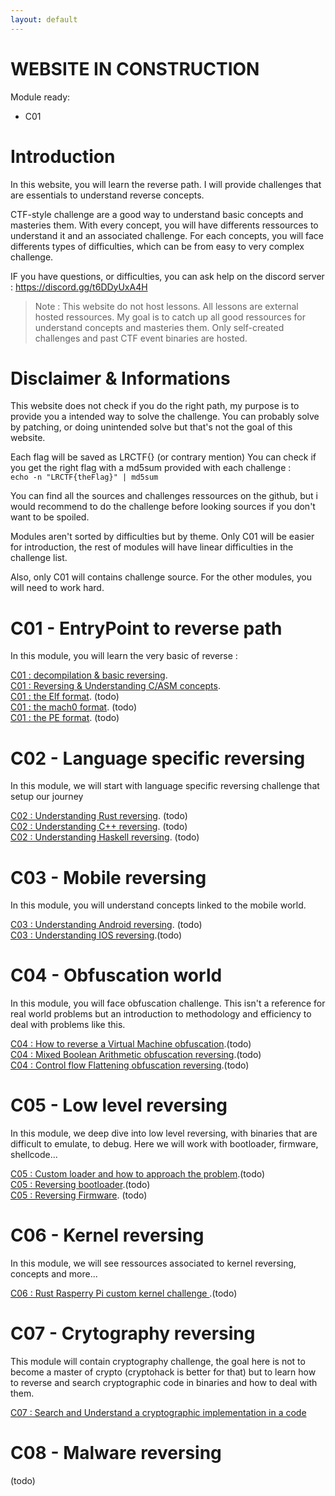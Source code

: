 ```yaml
---
layout: default
---
```


# WEBSITE IN CONSTRUCTION
Module ready:
- C01

# Introduction

In this website, you will learn the reverse path.
I will provide challenges that are essentials to understand reverse concepts. 

CTF-style challenge are a good way to understand basic concepts and masteries them. 
With every concept, you will have differents ressources to understand it and an associated challenge.
For each concepts, you will face differents types of difficulties, which can be from easy to very complex challenge.

IF you have questions, or difficulties, you can ask help on the discord server : https://discord.gg/t6DDyUxA4H

> Note : This website do not host lessons. All lessons are external hosted ressources. My goal is to catch up all good ressources for understand concepts and masteries them.
Only self-created challenges and past CTF event binaries are hosted.

# Disclaimer & Informations

This website does not check if you do the right path, my purpose is to provide you a intended way to solve the challenge. You can probably solve by patching, or doing unintended solve but that's not the goal of this website.

Each flag will be saved as LRCTF{} (or contrary mention)
You can check if you get the right flag with a md5sum provided with each challenge :   
`echo -n "LRCTF{theFlag}" | md5sum`

You can find all the sources and challenges ressources on the github, but i would recommend to do the challenge before looking sources if you don't want to be spoiled.

Modules aren't sorted by difficulties but by theme. Only C01 will be easier for introduction, the rest of modules will have linear difficulties in the challenge list.

Also, only C01 will contains challenge source.
For the other modules, you will need to work hard.

# C01 - EntryPoint to reverse path

In this module, you will learn the very basic of reverse : 

[C01 : decompilation & basic reversing](/pages/C01/introduction.md).  
[C01 : Reversing & Understanding C/ASM concepts](/pages/C01/c.md).  
[C01 : the Elf format](/pages/C01/elf.md). (todo)  
[C01 : the mach0 format](/pages/C01/mach0.md). (todo)  
[C01 : the PE format](/pages/C01/pe.md). (todo)  

# C02 - Language specific reversing

In this module, we will start with language specific reversing challenge that setup our journey

[C02 : Understanding Rust reversing](/pages/C02/rust.md). (todo)   
[C02 : Understanding C++ reversing](/pages/C02/c++.md). (todo)  
[C02 : Understanding Haskell reversing](/pages/C02/haskell.md). (todo)  

# C03 - Mobile reversing

In this module, you will understand concepts linked to the mobile world.

[C03 : Understanding Android reversing](/pages/C03/apk.md). (todo)  
[C03 : Understanding IOS reversing](/pages/C03/ios.md).(todo)  

# C04 - Obfuscation world

In this module, you will face obfuscation challenge. This isn't a reference for real world problems but an introduction to methodology and efficiency to deal with problems like this.

[C04 : How to reverse a Virtual Machine obfuscation](/pages/C04/vm.md).(todo)  
[C04 : Mixed Boolean Arithmetic obfuscation reversing](/pages/C04/mba.md).(todo)  
[C04 : Control flow Flattening obfuscation reversing](/pages/C04/cff.md).(todo)  


# C05 - Low level reversing

In this module, we deep dive into low level reversing, with binaries that are difficult to emulate, to debug. Here we will work with bootloader, firmware, shellcode...

[C05 : Custom loader and how to approach the problem](/pages/C05/custom-loader.md).(todo)  
[C05 : Reversing bootloader](/pages/C05/bootloader.md).(todo)  
[C05 : Reversing Firmware](/pages/C05/firmware.md). (todo)  

# C06 - Kernel reversing

In this module, we will see ressources associated to kernel reversing, concepts and more...

[C06 : Rust Rasperry Pi custom kernel challenge ](/pages/C06/rust-custom-kernel.md).(todo)  

# C07 - Crytography reversing

This module will contain cryptography challenge, the goal here is not to become a master of crypto (cryptohack is better for that) but to learn how to reverse and search cryptographic code in binaries and how to deal with them.

[C07 : Search and Understand a cryptographic implementation in a code](/page/C07/crypto-basic-implem.md)

# C08 - Malware reversing

(todo)

